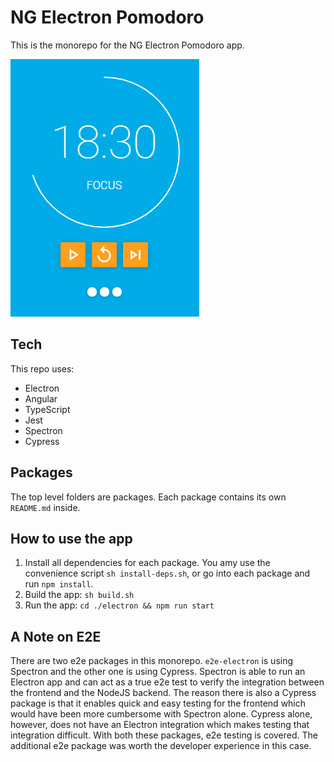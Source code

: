 # NG Electron Pomodoro

This is the monorepo for the NG Electron Pomodoro app.

![Screenshot of app](screenshot.png)

## Tech

This repo uses:

- Electron
- Angular
- TypeScript
- Jest
- Spectron
- Cypress

## Packages

The top level folders are packages. Each package contains its own `README.md` inside.

## How to use the app

1. Install all dependencies for each package. You amy use the convenience script `sh install-deps.sh`, or go into each package and run `npm install`.
1. Build the app: `sh build.sh`
1. Run the app: `cd ./electron && npm run start`

## A Note on E2E

There are two e2e packages in this monorepo. `e2e-electron` is using Spectron and the other one is using Cypress. Spectron is able to run an Electron app and can act as a true e2e test to verify the integration between the frontend and the NodeJS backend. The reason there is also a Cypress package is that it enables quick and easy testing for the frontend which would have been more cumbersome with Spectron alone. Cypress alone, however, does not have an Electron integration which makes testing that integration difficult. With both these packages, e2e testing is covered. The additional e2e package was worth the developer experience in this case.
